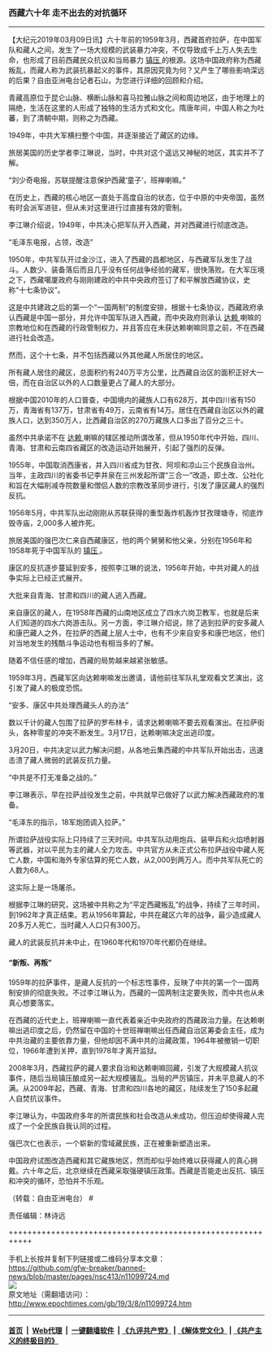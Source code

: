 ### 西藏六十年 走不出去的对抗循环
------------------------

<p>
 【大纪元2019年03月09日讯】六十年前的1959年3月，西藏首府拉萨，在中国军队和藏人之间，发生了一场大规模的武装暴力冲突，不仅导致成千上万人失去生命，也形成了目前西藏民众抗议和当局暴力
 <a href="http://www.epochtimes.com/gb/tag/%E9%95%87%E5%8E%8B.html">
  镇压
 </a>
 的根源。这场中国政府称为西藏叛乱，而藏人称为武装抗暴起义的事件，其原因究竟为何？又产生了哪些影响深远的后果？自由亚洲电台记者石山，为您进行详细的回顾和介绍。
</p>
<div id="storytext">
 <p>
  青藏高原位于昆仑山脉、横断山脉和喜马拉雅山脉之间和周边地区，由于地理上的隔绝，生活在这里的人形成了独特的生活方式和文化。隋唐年间，中国人称之为吐蕃，到了清朝中期，则称之为西藏。
 </p>
 <p>
  1949年，中共大军横扫整个中国，并逐渐接近了藏区的边缘。
 </p>
 <p>
  旅居美国的历史学者李江琳说，当时，中共对这个遥远又神秘的地区，其实并不了解。
 </p>
 <p>
  “刘少奇电报，苏联提醒注意保护西藏‘童子’，班禅喇嘛。”
 </p>
 <p>
  在历史上，西藏的核心地区一直处于高度自治的状态，位于中原的中央帝国，虽然有时会派军进驻，但从未对这里进行过直接有效的管制。
 </p>
 <p>
  李江琳介绍说，1949年，中共决心把军队开入西藏，并对西藏进行彻底改造。
 </p>
 <p>
  “毛泽东电报，占领，改造”
 </p>
 <p>
  1950年，中共军队开过金沙江，进入了西藏的昌都地区，与西藏军队发生了战斗。人数少、装备落后而且几乎没有任何战争经验的藏军，很快落败。在大军压境之下，西藏噶厦政府与刚刚建政的中共中央政府签订了和平解放西藏协议，史称“十七条协议”。
 </p>
 <p>
  这是中共建政之后的第一个“一国两制”的制度安排，根据十七条协议，西藏政府承认西藏是中国一部分，并允许中国军队进入西藏，而中央政府则承认
  <a href="http://www.epochtimes.com/gb/tag/%E8%BE%BE%E8%B5%96.html">
   达赖
  </a>
  喇嘛的宗教地位和在西藏的行政管制权力，并且答应在未获达赖喇嘛同意之前，不在西藏进行社会改造。
 </p>
 <p>
  然而，这个十七条，并不包括西藏以外其他藏人所居住的地区。
 </p>
 <p>
  所有藏人居住的藏区，总面积约有240万平方公里，比西藏自治区的面积正好大一倍，而在自治区以外的人口数量更占了藏人的大部分。
 </p>
 <p>
  根据中国2010年的人口普查，中国境内的藏族人口有628万，其中四川省有150万，青海省有137万，甘肃省有49万，云南省有14万。居住在西藏自治区以外的藏族人口，达到350万人，比西藏自治区的270万藏族人口多出了百分之三十。
 </p>
 <p>
  虽然中共承诺不在
  <a href="http://www.epochtimes.com/gb/tag/%E8%BE%BE%E8%B5%96.html">
   达赖
  </a>
  喇嘛的辖区推动所谓改革，但从1950年代中开始，四川、青海、甘肃和云南四省藏区的改造运动开始展开，引起了强烈的反弹。
 </p>
 <p>
  1955年，中国取消西康省，并入四川省成为甘孜、阿坝和凉山三个民族自治州。当年，主政四川的省委书记李井泉在三州发起所谓“三合一”改造，即土改、公社化和旨在大幅削减寺院数量和僧侣人数的宗教改革同步进行，引发了康区藏人的强烈反抗。
 </p>
 <p>
  1956年5月，中共军队出动刚刚从苏联获得的重型轰炸机轰炸甘孜理塘寺，彻底炸毁寺庙，2,000多人被炸死。
 </p>
 <p>
  旅居美国的强巴次仁来自西藏康区，他的两个舅舅和他父亲，分别在1956年和1958年死于中国军队的
  <a href="http://www.epochtimes.com/gb/tag/%E9%95%87%E5%8E%8B.html">
   镇压
  </a>
  。
 </p>
 <p>
  康区的反抗逐步蔓延到安多，按照李江琳的说法，1956年开始，中共对藏人的战争实际上已经正式展开。
 </p>
 <p>
  大批来自青海、甘肃和四川的藏人逃入西藏。
 </p>
 <p>
  来自康区的藏人，在1958年西藏的山南地区成立了四水六岗卫教军，也就是后来人们知道的四水六岗游击队。另一方面，李江琳介绍说，除了逃到拉萨的安多藏人和康巴藏人之外，在拉萨的西藏上层人士中，也有不少来自安多和康巴地区，他们对当地发生的残酷斗争运动也有相当多的了解。
 </p>
 <p>
  随着不信任感的增加，西藏的局势越来越紧张敏感。
 </p>
 <p>
  1959年3月，西藏军区向达赖喇嘛发出邀请，请他前往军队礼堂观看文艺演出，这引发了藏人的极度恐慌。
 </p>
 <p>
  “安多、康区中共处理西藏头人的办法”
 </p>
 <p>
  数以千计的藏人包围了拉萨的罗布林卡，请求达赖喇嘛不要去观看演出。在拉萨街头，各种零星的冲突不断发生。3月17日，达赖喇嘛决定出逃印度。
 </p>
 <p>
  3月20日，中共决定以武力解决问题，从各地云集西藏的中共军队开始出击，迅速击溃了藏人微弱的武装反抗力量。
 </p>
 <p>
  “中共是不打无准备之战的。”
 </p>
 <p>
  李江琳表示，早在拉萨战役发生之前，中共就早已做好了以武力解决西藏政府的准备。
 </p>
 <p>
  “毛泽东的指示，18军炮团调入拉萨。”
 </p>
 <p>
  所谓拉萨战役实际上只持续了三天时间。中共军队动用炮兵、装甲兵和火焰喷射器等武器，对以平民为主的藏人全力攻击。中共官方从未正式公布拉萨战役中藏人死亡人数，中国和海外专家估算的死亡人数，从2,000到两万人。而中共军队死亡的人数为68人。
 </p>
 <p>
  这实际上是一场屠杀。
 </p>
 <p>
  根据李江琳的研究，这场被中共称之为“平定西藏叛乱”的战争，持续了三年时间，到1962年才真正结束。若从1956年算起，中共在藏区六年的战争，最少造成藏人20多万人死亡，当时藏人人口只有300万。
 </p>
 <p>
  藏人的武装反抗并未中止，在1960年代和1970年代都仍在继续。
 </p>
 <h4>
  “新叛、再叛”
 </h4>
 <p>
  1959年的拉萨事件，是藏人反抗的一个标志性事件，反映了中共的第一个一国两制安排的彻底失败。不过李江琳认为，西藏的一国两制注定要失败，而中共也从未真心想要落实。
 </p>
 <p>
  在西藏的近代史上，班禅喇嘛一直代表着亲近中央政府的西藏政治力量。在达赖喇嘛出逃印度之后，仍然留在中国的十世班禅喇嘛出任西藏自治区筹委会主任，成为中共治藏的主要依靠力量，但他却因不满中共的治藏政策，1964年被撤销一切职位，1966年遭到关押，直到1978年才离开监狱。
 </p>
 <p>
  2008年3月，西藏拉萨的藏人要求自治和达赖喇嘛回藏，引发了大规模藏人抗议事件，随后当局镇压酿成另一起大规模骚乱。当局的严厉镇压，并未平息藏人的不满。从2009年起，西藏、青海、甘肃和四川各地的藏区，陆续发生了150多起藏人自焚抗议事件。
 </p>
 <p>
  李江琳认为，中国政府多年的所谓民族和社会改造从未成功，但压迫却使得藏人完成了一个全民族自我认同的过程。
 </p>
 <p>
  强巴次仁也表示，一个崭新的雪域藏民族，正在被重新塑造出来。
 </p>
 <p>
  中国政府试图改造西藏和其它藏族地区，然而却似乎始终难以获得藏人的真心拥戴。六十年之后，北京继续在西藏采取强硬镇压政策。西藏是否能走出反抗、镇压和冲突的循环，恐怕并不乐观。
 </p>
 <p>
  （转载：自由亚洲电台） #
 </p>
 <p>
  责任编辑：林诗远
 </p>
</div>

+++++++++++++++++++++++++++++++++++++++++++++++++++++++++++<br/><br/>
手机上长按并复制下列链接或二维码分享本文章：<br/>
https://github.com/gfw-breaker/banned-news/blob/master/pages/nsc413/n11099724.md <br/>
<a href='https://github.com/gfw-breaker/banned-news/blob/master/pages/nsc413/n11099724.md'><img src='https://github.com/gfw-breaker/banned-news/blob/master/pages/nsc413/n11099724.md.png'/></a> <br/>
原文地址（需翻墙访问）：http://www.epochtimes.com/gb/19/3/8/n11099724.htm


------------------------
#### [首页](https://github.com/gfw-breaker/banned-news/blob/master/README.md) &nbsp;|&nbsp; [Web代理](https://github.com/labour-camp/helloworld) &nbsp;|&nbsp; [一键翻墙软件](https://github.com/gfw-breaker/nogfw/blob/master/README.md) &nbsp;| [《九评共产党》](https://github.com/gfw-breaker/9ping.md/blob/master/README.md#九评之一评共产党是什么) | [《解体党文化》](https://github.com/gfw-breaker/jtdwh.md/blob/master/README.md) | [《共产主义的终极目的》](https://github.com/gfw-breaker/gczydzjmd.md/blob/master/README.md)

